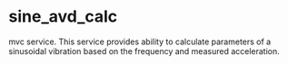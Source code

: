 # sine_avd_calc
mvc service.
This service provides ability to calculate parameters of a sinusoidal vibration
    based on the frequency and measured acceleration.
